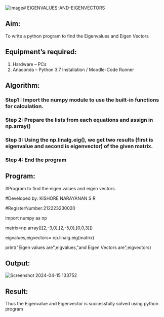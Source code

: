 ![image](https://github.com/KISHORENARAYANANSR/EIGENVALUES-AND-EIGENVECTORS/assets/148202102/c259f36e-4cd3-42ef-adf7-abb3f573653e)# EIGENVALUES-AND-EIGENVECTORS
## Aim:
To write a python program to find the Eigenvalues and Eigen Vectors
## Equipment’s required:
1. 	Hardware – PCs
2. 	Anaconda – Python 3.7 Installation / Moodle-Code Runner
## Algorithm:
### Step1 : Import the numpy module to use the built-in functions for calculation.
### Step 2: Prepare the lists from each equations and assign in np.array()
### Step 3: Using the np.linalg.eig(),  we get two results (first is eigenvalue and second is eigenvector) of the given matrix.
### Step 4: End the program

## Program:
#Program to find the eigen values and eigen vectors.

#Developed by: KISHORE NARAYANAN S R

#RegisterNumber:212223230020

import numpy as np

matrix=np.array([[2,-3,0],[2,-5,0],[0,0,3]])

eigvalues,eigvectors= np.linalg.eig(matrix)

print("Eigen values are",eigvalues,"and Eigen Vectors are",eigvectors)



## Output:
![Screenshot 2024-04-15 133752](https://github.com/KISHORENARAYANANSR/EIGENVALUES-AND-EIGENVECTORS/assets/148202102/c235a80c-f2a2-4d4e-8387-c7f71e46056d)

## Result:
Thus the Eigenvalue and Eigenvector is successfully solved using python program
